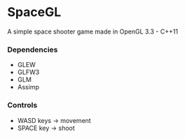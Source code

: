 # SpaceGL
A simple space shooter game made in OpenGL 3.3 - C++11

### Dependencies
- GLEW
- GLFW3
- GLM
- Assimp

### Controls
- WASD keys -> movement
- SPACE key -> shoot
